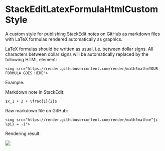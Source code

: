 # StackEditLatexFormulaHtmlCustomStyle

A custom style for publishing StackEdit notes on GitHub as markdown files with LaTeX formulas rendered automatically as graphics.

LaTeX formulas should be written as usual, i.e. between dollar signs. All characters between dollar signs will be automatically replaced by the following HTML element:

``
<img src="https://render.githubusercontent.com/render/math?math=YOUR FORMULA GOES HERE">
``

Example:

Markdown note in StackEdit: 

``
$x_1 + 2 + \frac{1}{2}$
``

Raw markdown file on GitHub: 

``
<img src="https://render.githubusercontent.com/render/math?math=e^{i \pi} = -1">
``

Rendering result: 

<img src="https://render.githubusercontent.com/render/math?math=e^{i \pi} = -1">

